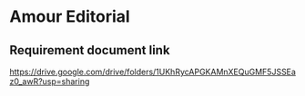 # Amour Editorial

## Requirement document link
https://drive.google.com/drive/folders/1UKhRycAPGKAMnXEQuGMF5JSSEaz0_awR?usp=sharing
